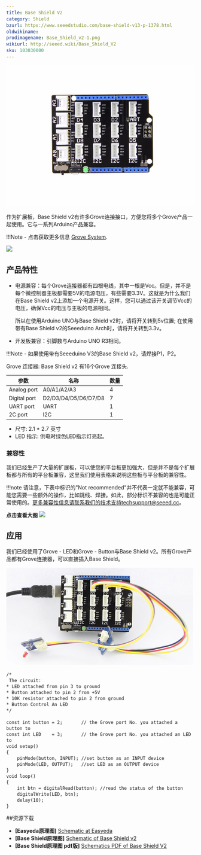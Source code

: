 ```yaml
---
title: Base Shield V2
category: Shield
bzurl: https://www.seeedstudio.com/base-shield-v13-p-1378.html
oldwikiname:
prodimagename: Base_Shield_v2-1.png
wikiurl: http://seeed.wiki/Base_Shield_V2
sku: 103030000
---
```


![enter image description here](https://raw.githubusercontent.com/SeeedDocument/Base_Shield_V2/master/img/Base_Shield_v2-1.png)

作为扩展板，Base Shield v2有许多Grove连接接口，方便您将多个Grove产品一起使用。它与一系列Arduino产品兼容。

!!!Note
    -  点击获取更多信息 [Grove System](/Grove_System/).

[![](https://github.com/SeeedDocument/wiki_chinese/raw/master/docs/images/click_to_buy.PNG)](https://item.taobao.com/item.htm?spm=a1z10.3-c.w4002-11172317909.9.5e478797vOWxHW&id=520233320144)


## 产品特性

* 电源兼容：每个Grove连接器都有四根电线，其中一根是Vcc。但是，并不是每个微控制器主板都需要5V的电源电压，有些需要3.3V。这就是为什么我们在Base Shield v2上添加一个电源开关。这样，您可以通过该开关调节Vcc的电压，确保Vcc的电压与主板的电源相同。

    所以在使用Arduino UNO与Base Shield v2时，请将开关转到5v位置; 在使用带有Base Shield v2的Seeeduino Arch时，请将开关转到3.3v。


* 开发板兼容：引脚数与Arduino UNO R3相同。


!!!Note
    - 如果使用带有Seeeduino V3的Base Shield v2，请焊接P1，P2。

Grove 连接器: Base Shield v2 有16个Grove 连接头.

| 参数 | 名称 | 数量|
|----------------|---------|-----|
|Analog port|	A0/A1/A2/A3	|4|
|Digital port|	D2/D3/D4/D5/D6/D7/D8	|7|
|UART port|	UART|	1|
| 2C port  |	I2C  |	1 |

* 尺寸: 2.1 * 2.7 英寸
* LED 指示: 供电时绿色LED指示灯亮起。

### 兼容性

我们已经生产了大量的扩展板，可以使您的平台板更加强大，但是并不是每个扩展板都与所有的平台板兼容，这里我们使用表格来说明这些板与平台板的兼容性。


!!!note
    请注意，下表中标识的"Not recommended"并不代表一定就不能兼容，可能您需要一些额外的操作，比如跳线、焊接。如此，部分标识不兼容的也是可能正常使用的。更多兼容性信息请联系我们的技术支持techsupport@seeed.cc。

**点击查看大图**
[![](https://github.com/SeeedDocument/Seeed-WiKi/raw/master/docs/images/Shield%20Compatibility.png)](https://raw.githubusercontent.com/SeeedDocument/Seeed-WiKi/master/docs/images/Shield%20Compatibility.png)



## 应用

我们已经使用了Grove - LED和Grove - Button与Base Shield v2。所有Grove产品都有Grove连接器，可以直接插入Base Shield。

![enter image description here](https://raw.githubusercontent.com/SeeedDocument/Base_Shield_V2/master/img/Base_Shield_v2-3.png)

```
/*
 The circuit:
* LED attached from pin 3 to ground
* Button attached to pin 2 from +5V
* 10K resistor attached to pin 2 from ground
* Button Control An LED
*/

const int button = 2;       // the Grove port No. you attached a button to
const int LED    = 3;       // the Grove port No. you attached an LED to
void setup()
{
    pinMode(button, INPUT); //set button as an INPUT device
    pinMode(LED, OUTPUT);   //set LED as an OUTPUT device
}
void loop()
{
    int btn = digitalRead(button); //read the status of the button
    digitalWrite(LED, btn);
    delay(10);
}
```

##资源下载

* **[Easyeda原理图]** [Schematic at Easyeda](https://easyeda.com/Seeed/Base_Shield_v2-73af558cabc84d489aa150d218c9a39d)
*  **[Base Shield原理图]** [Schematic of Base Shield v2](https://raw.githubusercontent.com/SeeedDocument/Base_Shield_V2/master/res/Base_Shield_v2.zip)
*  **[Base Shield原理图 pdf版]** [Schematics PDF of Base Shield V2](https://raw.githubusercontent.com/SeeedDocument/Base_Shield_V2/master/res/Base_Shield_v2.pdf)
